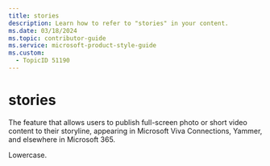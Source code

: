 ```yaml
---
title: stories
description: Learn how to refer to "stories" in your content.
ms.date: 03/18/2024
ms.topic: contributor-guide
ms.service: microsoft-product-style-guide
ms.custom:
  - TopicID 51190
---
```



# stories

The feature that allows users to publish full-screen photo or short video content to their storyline, appearing in Microsoft Viva Connections, Yammer, and elsewhere in Microsoft 365.

Lowercase.